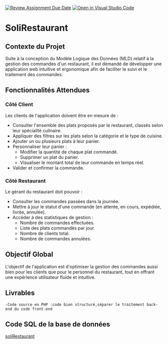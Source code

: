 [![Review Assignment Due Date](https://classroom.github.com/assets/deadline-readme-button-22041afd0340ce965d47ae6ef1cefeee28c7c493a6346c4f15d667ab976d596c.svg)](https://classroom.github.com/a/usBkRoCC)
[![Open in Visual Studio Code](https://classroom.github.com/assets/open-in-vscode-2e0aaae1b6195c2367325f4f02e2d04e9abb55f0b24a779b69b11b9e10269abc.svg)](https://classroom.github.com/online_ide?assignment_repo_id=18260437&assignment_repo_type=AssignmentRepo)
# SoliRestaurant
## Contexte du Projet

Suite à la conception du Modèle Logique des Données (MLD) relatif à la gestion des commandes d'un restaurant, il est demandé de développer une application web intuitive et ergonomique afin de faciliter le suivi et le traitement des commandes.

## Fonctionnalités Attendues

### Côté Client
Les clients de l'application doivent être en mesure de :
- Consulter l'ensemble des plats proposés par le restaurant, classés selon leur spécialité culinaire.
- Appliquer des filtres sur les plats selon la catégorie et le type de cuisine.
- Ajouter un ou plusieurs plats à leur panier.
- Personnaliser leur panier :
  - Modifier la quantité de chaque plat commandé.
  - Supprimer un plat du panier.
  - Visualiser le montant total de leur commande en temps réel.
- Valider et confirmer la commande.

### Côté Restaurant
Le gérant du restaurant doit pouvoir :
- Consulter les commandes passées dans la journée.
- Mettre à jour le statut d'une commande (en attente, en cours, expédiée, livrée, annulée).
- Accéder à des statistiques de gestion :
  - Nombre de commandes effectuées.
  - Liste des plats commandés par jour.
  - Nombre de clients total.
  - Nombre de commandes annulées.

## Objectif Global
L'objectif de l'application est d'optimiser la gestion des commandes aussi bien pour les clients que pour le personnel du restaurant, tout en offrant une expérience utilisateur fluide et intuitive.

## Livrables
    -Code source en PHP :code bien structuré,séparer le traitement back-end du code front-end
    
## Code SQL de la base de données
[soliRestaurant](https://github.com/FatinChebab/SoliRestaurant/blob/main/BD%20SoliRestaurant.txt)



